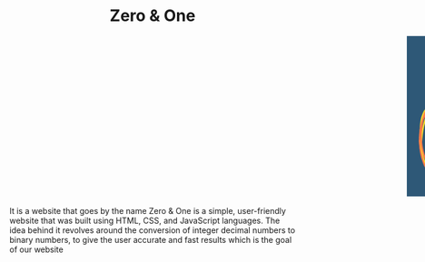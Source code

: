 
<h1 align="center"> Zero & One  </h1> 
<img src="https://github.com/Afn4nz/Zero-One/blob/main/zero(1).png" width="300px"  style="margin-left: 700px;"> 

It is a website that goes by the name Zero & One is a simple, user-friendly website that was built using HTML, CSS, and JavaScript languages. The idea behind it revolves around the conversion of integer decimal numbers to binary numbers, to give the user accurate and fast results which is the goal of our website
